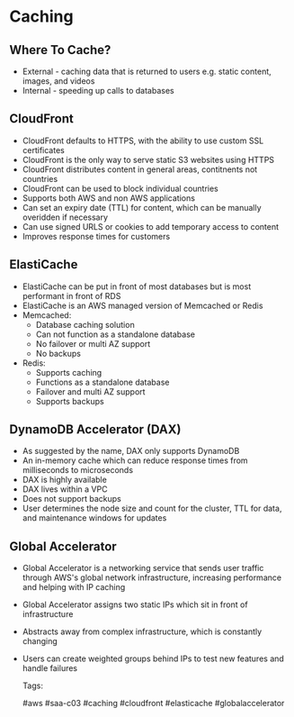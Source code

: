 # Caching

## Where To Cache?

* External - caching data that is returned to users e.g. static content,
  images, and videos
* Internal - speeding up calls to databases

## CloudFront

* CloudFront defaults to HTTPS, with the ability to use custom SSL
  certificates
* CloudFront is the only way to serve static S3 websites using HTTPS
* CloudFront distributes content in general areas, contitnents not
  countries
* CloudFront can be used to block individual countries
* Supports both AWS and non AWS applications
* Can set an expiry date (TTL) for content, which can be manually
  overidden if necessary
* Can use signed URLS or cookies to add temporary access to content
* Improves response times for customers

## ElastiCache

* ElastiCache can be put in front of most databases but is most
  performant in front of RDS
* ElastiCache is an AWS managed version of Memcached or Redis
* Memcached:
  * Database caching solution
  * Can not function as a standalone database
  * No failover or multi AZ support
  * No backups
* Redis:
  * Supports caching
  * Functions as a standalone database
  * Failover and multi AZ support
  * Supports backups

## DynamoDB Accelerator (DAX)

* As suggested by the name, DAX only supports DynamoDB
* An in-memory cache which can reduce response times from milliseconds
  to microseconds
* DAX is highly available
* DAX lives within a VPC
* Does not support backups
* User determines the node size and count for the cluster, TTL for
  data, and maintenance windows for updates

## Global Accelerator

* Global Accelerator is a networking service that sends user traffic
  through AWS's global network infrastructure, increasing performance
  and helping with IP caching
* Global Accelerator assigns two static IPs which sit in front of
  infrastructure
* Abstracts away from complex infrastructure, which is constantly
  changing
* Users can create weighted groups behind IPs to test new features and
  handle failures

  Tags:

    #aws #saa-c03 #caching #cloudfront #elasticache #globalaccelerator

